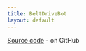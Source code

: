 ```yaml
---
title: BeltDriveBot
layout: default
---
```


[Source code](https://github.com/team484/beltdrivebot) - on GitHub
